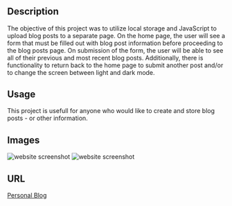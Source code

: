 # <Homework-4-personal-blog>

## Description

The objective of this project was to utilize local storage and JavaScript to upload blog posts to a separate page. On the home page, the user will see a form that must be filled out with blog post information before proceeding to the blog posts page. On submission of the form, the user will be able to see all of their previous and most recent blog posts. Additionally, there is functionality to return back to the home page to submit another post and/or to change the screen between light and dark mode.

## Usage

This project is usefull for anyone who would like to create and store blog posts - or other information.

## Images
![website screenshot](./assets/Screenshot%202024-06-06%20at%204.26.50%E2%80%AFPM.png)
![website screenshot](./assets/Screenshot%202024-06-06%20at%204.27.16%E2%80%AFPM.png)

## URL
[Personal Blog](https://sienaschipke.github.io/personal-blog/)
